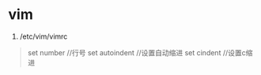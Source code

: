 # vim
1. /etc/vim/vimrc
> set number                //行号
> set autoindent        //设置自动缩进
> set cindent             //设置c缩进